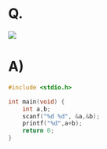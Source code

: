 # Q.
![](https://images.velog.io/images/developerjhp/post/f7a80a59-5f03-42e1-89f6-2522e16d2e3a/%E1%84%89%E1%85%B3%E1%84%8F%E1%85%B3%E1%84%85%E1%85%B5%E1%86%AB%E1%84%89%E1%85%A3%E1%86%BA%202021-08-27%20%E1%84%8B%E1%85%A9%E1%84%92%E1%85%AE%202.43.05.png)

# A)
```c
#include <stdio.h>

int main(void) {
	int a,b;
	scanf("%d %d", &a,&b);
	printf("%d",a+b);
    return 0;
}
```
